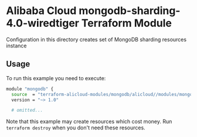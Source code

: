 # Alibaba Cloud mongodb-sharding-4.0-wiredtiger Terraform Module

Configuration in this directory creates set of MongoDB sharding resources instance

## Usage

To run this example you need to execute:

```bash
module "mongodb" {
  source  = "terraform-alicloud-modules/mongodb/alicloud//modules/mongodb-sharding-4.0-wiredtiger"
  version = "~> 1.0"

  # omitted...
```

Note that this example may create resources which cost money. Run `terraform destroy` when you don't need these resources.

<!-- BEGINNING OF PRE-COMMIT-TERRAFORM DOCS HOOK -->

<!-- END OF PRE-COMMIT-TERRAFORM DOCS HOOK -->
